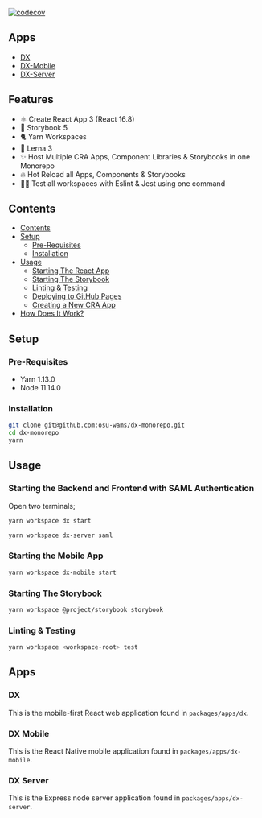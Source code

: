 [![codecov](https://codecov.io/gh/osu-wams/dx-monorepo/branch/master/graph/badge.svg)](https://codecov.io/gh/osu-wams/dx-monorepo)

## Apps

- [DX](#dx)
- [DX-Mobile](#dx-mobile)
- [DX-Server](#dx-server)

## Features

- ⚛️ Create React App 3 (React 16.8)
- 📖 Storybook 5
- 🐈 Yarn Workspaces
- 🐉 Lerna 3
- ✨ Host Multiple CRA Apps, Component Libraries & Storybooks in one Monorepo
- 🔥 Hot Reload all Apps, Components & Storybooks
- 👨‍🔬 Test all workspaces with Eslint & Jest using one command

## Contents

- [Contents](#contents)
- [Setup](#setup)
  - [Pre-Requisites](#pre-requisites)
  - [Installation](#installation)
- [Usage](#usage)
  - [Starting The React App](#starting-the-react-app)
  - [Starting The Storybook](#starting-the-storybook)
  - [Linting &amp; Testing](#linting-amp-testing)
  - [Deploying to GitHub Pages](#deploying-to-github-pages)
  - [Creating a New CRA App](#creating-a-new-cra-app)
- [How Does It Work?](#how-does-it-work)

## Setup

### Pre-Requisites

- Yarn 1.13.0
- Node 11.14.0

### Installation

```bash
git clone git@github.com:osu-wams/dx-monorepo.git
cd dx-monorepo
yarn
```

## Usage

### Starting the Backend and Frontend with SAML Authentication

Open two terminals;

```bash
yarn workspace dx start
```

```bash
yarn workspace dx-server saml
```

### Starting the Mobile App

```bash
yarn workspace dx-mobile start
```

### Starting The Storybook

```bash
yarn workspace @project/storybook storybook
```

### Linting & Testing

```bash
yarn workspace <workspace-root> test
```

## Apps

### DX

This is the mobile-first React web application found in `packages/apps/dx`.

### DX Mobile

This is the React Native mobile application found in `packages/apps/dx-mobile`.

### DX Server

This is the Express node server application found in `packages/apps/dx-server`.
